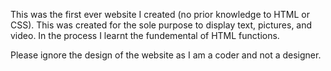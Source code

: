 This was the first ever website I created (no prior knowledge to HTML or CSS). This was created for the sole purpose to display text, 
pictures, and video. In the process I learnt the fundemental of HTML functions.

Please ignore the design of the website as I am a coder and not a designer.
